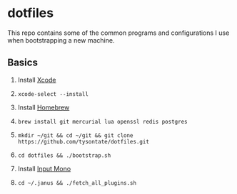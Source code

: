 # dotfiles

This repo contains some of the common programs and configurations I use
when bootstrapping a new machine.

## Basics

1. Install [Xcode](https://itunes.apple.com/us/app/xcode/id497799835?mt=12)

2. `xcode-select --install`

3. Install [Homebrew](http://brew.sh)

4. `brew install git mercurial lua openssl redis postgres`

5. `mkdir ~/git && cd ~/git && git clone https://github.com/tysontate/dotfiles.git`

6. `cd dotfiles && ./bootstrap.sh`

7. Install [Input Mono](http://input.fontbureau.com)

8. `cd ~/.janus && ./fetch_all_plugins.sh`
